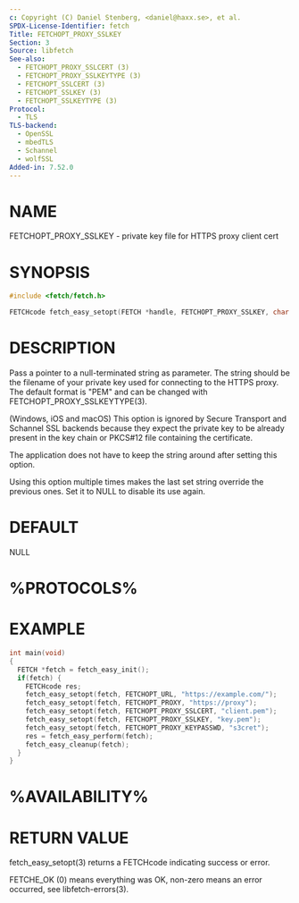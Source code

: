 ```yaml
---
c: Copyright (C) Daniel Stenberg, <daniel@haxx.se>, et al.
SPDX-License-Identifier: fetch
Title: FETCHOPT_PROXY_SSLKEY
Section: 3
Source: libfetch
See-also:
  - FETCHOPT_PROXY_SSLCERT (3)
  - FETCHOPT_PROXY_SSLKEYTYPE (3)
  - FETCHOPT_SSLCERT (3)
  - FETCHOPT_SSLKEY (3)
  - FETCHOPT_SSLKEYTYPE (3)
Protocol:
  - TLS
TLS-backend:
  - OpenSSL
  - mbedTLS
  - Schannel
  - wolfSSL
Added-in: 7.52.0
---
```


# NAME

FETCHOPT_PROXY_SSLKEY - private key file for HTTPS proxy client cert

# SYNOPSIS

~~~c
#include <fetch/fetch.h>

FETCHcode fetch_easy_setopt(FETCH *handle, FETCHOPT_PROXY_SSLKEY, char *keyfile);
~~~

# DESCRIPTION

Pass a pointer to a null-terminated string as parameter. The string should be
the filename of your private key used for connecting to the HTTPS proxy. The
default format is "PEM" and can be changed with
FETCHOPT_PROXY_SSLKEYTYPE(3).

(Windows, iOS and macOS) This option is ignored by Secure Transport and
Schannel SSL backends because they expect the private key to be already
present in the key chain or PKCS#12 file containing the certificate.

The application does not have to keep the string around after setting this
option.

Using this option multiple times makes the last set string override the
previous ones. Set it to NULL to disable its use again.

# DEFAULT

NULL

# %PROTOCOLS%

# EXAMPLE

~~~c
int main(void)
{
  FETCH *fetch = fetch_easy_init();
  if(fetch) {
    FETCHcode res;
    fetch_easy_setopt(fetch, FETCHOPT_URL, "https://example.com/");
    fetch_easy_setopt(fetch, FETCHOPT_PROXY, "https://proxy");
    fetch_easy_setopt(fetch, FETCHOPT_PROXY_SSLCERT, "client.pem");
    fetch_easy_setopt(fetch, FETCHOPT_PROXY_SSLKEY, "key.pem");
    fetch_easy_setopt(fetch, FETCHOPT_PROXY_KEYPASSWD, "s3cret");
    res = fetch_easy_perform(fetch);
    fetch_easy_cleanup(fetch);
  }
}
~~~

# %AVAILABILITY%

# RETURN VALUE

fetch_easy_setopt(3) returns a FETCHcode indicating success or error.

FETCHE_OK (0) means everything was OK, non-zero means an error occurred, see
libfetch-errors(3).
